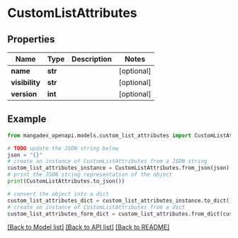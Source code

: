 # CustomListAttributes


## Properties

Name | Type | Description | Notes
------------ | ------------- | ------------- | -------------
**name** | **str** |  | [optional] 
**visibility** | **str** |  | [optional] 
**version** | **int** |  | [optional] 

## Example

```python
from mangadex_openapi.models.custom_list_attributes import CustomListAttributes

# TODO update the JSON string below
json = "{}"
# create an instance of CustomListAttributes from a JSON string
custom_list_attributes_instance = CustomListAttributes.from_json(json)
# print the JSON string representation of the object
print(CustomListAttributes.to_json())

# convert the object into a dict
custom_list_attributes_dict = custom_list_attributes_instance.to_dict()
# create an instance of CustomListAttributes from a dict
custom_list_attributes_form_dict = custom_list_attributes.from_dict(custom_list_attributes_dict)
```
[[Back to Model list]](../README.md#documentation-for-models) [[Back to API list]](../README.md#documentation-for-api-endpoints) [[Back to README]](../README.md)


